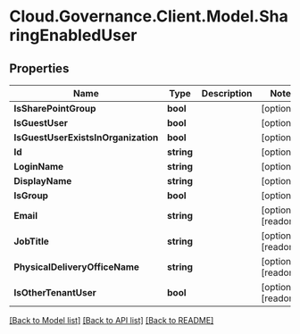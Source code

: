 # Cloud.Governance.Client.Model.SharingEnabledUser
## Properties

Name | Type | Description | Notes
------------ | ------------- | ------------- | -------------
**IsSharePointGroup** | **bool** |  | [optional] 
**IsGuestUser** | **bool** |  | [optional] 
**IsGuestUserExistsInOrganization** | **bool** |  | [optional] 
**Id** | **string** |  | [optional] 
**LoginName** | **string** |  | [optional] 
**DisplayName** | **string** |  | [optional] 
**IsGroup** | **bool** |  | [optional] 
**Email** | **string** |  | [optional] [readonly] 
**JobTitle** | **string** |  | [optional] [readonly] 
**PhysicalDeliveryOfficeName** | **string** |  | [optional] [readonly] 
**IsOtherTenantUser** | **bool** |  | [optional] [readonly] 

[[Back to Model list]](../README.md#documentation-for-models) [[Back to API list]](../README.md#documentation-for-api-endpoints) [[Back to README]](../README.md)


